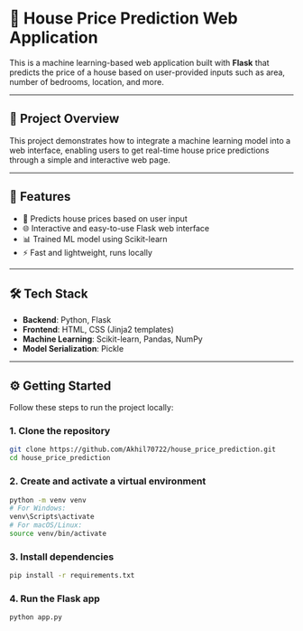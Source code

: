 # 🏡 House Price Prediction Web Application

This is a machine learning-based web application built with **Flask** that predicts the price of a house based on user-provided inputs such as area, number of bedrooms, location, and more.

---

## 📌 Project Overview

This project demonstrates how to integrate a machine learning model into a web interface, enabling users to get real-time house price predictions through a simple and interactive web page.

---

## 🚀 Features

- 🧠 Predicts house prices based on user input
- 🌐 Interactive and easy-to-use Flask web interface
- 📊 Trained ML model using Scikit-learn
- ⚡ Fast and lightweight, runs locally

---

## 🛠️ Tech Stack

- **Backend**: Python, Flask
- **Frontend**: HTML, CSS (Jinja2 templates)
- **Machine Learning**: Scikit-learn, Pandas, NumPy
- **Model Serialization**: Pickle

---

## ⚙️ Getting Started

Follow these steps to run the project locally:

### 1. Clone the repository
```bash
git clone https://github.com/Akhil70722/house_price_prediction.git
cd house_price_prediction
```

### 2. Create and activate a virtual environment
```bash
python -m venv venv
# For Windows:
venv\Scripts\activate
# For macOS/Linux:
source venv/bin/activate
```

### 3. Install dependencies
```bash
pip install -r requirements.txt
```

### 4. Run the Flask app
```bash
python app.py
```
